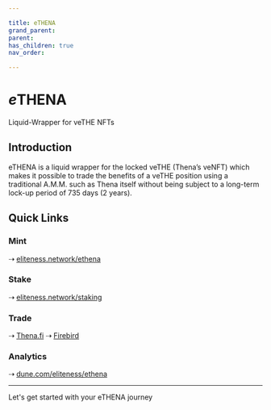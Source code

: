 ```yaml
---

title: eTHENA
grand_parent:
parent:
has_children: true
nav_order:

---
```


# ***e***THENA
Liquid-Wrapper for veTHE NFTs

## Introduction
eTHENA is a liquid wrapper for the locked veTHE (Thena’s veNFT) which makes it possible to trade the benefits of a veTHE position using a traditional A.M.M. such as Thena itself without being subject to a long-term lock-up period of 735 days (2 years).

## Quick Links

### Mint
⇢ [eliteness.network/ethena](https://eliteness.network/ethena)

### Stake
⇢ [eliteness.network/staking](https://eliteness.network/staking)

### Trade
⇢ [Thena.fi](https://thena.fi/swap)
⇢ [Firebird](https://app.firebird.finance/swap)

### Analytics
⇢ [dune.com/eliteness/ethena](https://dune.com/eliteness/ethena)

----

Let's get started with your eTHENA journey